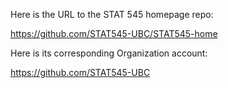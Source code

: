 Here is the URL to the STAT 545 homepage repo:

https://github.com/STAT545-UBC/STAT545-home


Here is its corresponding Organization account:

https://github.com/STAT545-UBC
